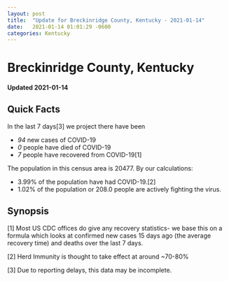 ```yaml
---
layout: post
title:  "Update for Breckinridge County, Kentucky - 2021-01-14"
date:   2021-01-14 01:01:29 -0600
categories: Kentucky
---
```


# Breckinridge County, Kentucky
#### Updated 2021-01-14

## Quick Facts

In the last 7 days[3] we project there have been
- *94* new cases of COVID-19
- *0* people have died of COVID-19
- *7* people have recovered from COVID-19[1]

The population in this census area is 20477. By our calculations:
- 3.99% of the population have had COVID-19.[2]
- 1.02% of the population or 208.0 people are actively fighting the virus.

## Synopsis




[1] Most US CDC offices do give any recovery statistics- we base this on a formula which looks at confirmed new cases
15 days ago (the average recovery time) and deaths over the last 7 days.

[2] Herd Immunity is thought to take effect at around ~70-80%

[3] Due to reporting delays, this data may be incomplete.
 
    